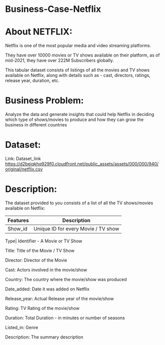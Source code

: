 # Business-Case-Netflix

# About NETFLIX:

Netflix is one of the most popular media and video streaming platforms. 

They have over 10000 movies or TV shows available on their platform, as of mid-2021, they have over 222M Subscribers globally. 

This tabular dataset consists of listings of all the movies and TV shows available on Netflix, along with details such as - cast, directors, ratings, release year, duration, etc.

# Business Problem:

Analyze the data and generate insights that could help Netflix in deciding which type of shows/movies to produce and how they can grow the business in different countries

# Dataset:

Link: Dataset_link
https://d2beiqkhq929f0.cloudfront.net/public_assets/assets/000/000/940/original/netflix.csv

# Description:

The dataset provided to you consists of a list of all the TV shows/movies available on Netflix:

Features | Description | 
--- | --- 
Show_id| Unique ID for every Movie / TV show

Type| Identifier - A Movie or TV Show

Title: Title of the Movie / TV Show

Director: Director of the Movie

Cast: Actors involved in the movie/show

Country: The country where the movie/show was produced

Date_added: Date it was added on Netflix

Release_year: Actual Release year of the movie/show

Rating: TV Rating of the movie/show

Duration: Total Duration - in minutes or number of seasons

Listed_in: Genre

Description: The summary description
